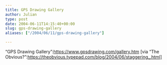 ```yaml
---
title: GPS Drawing Gallery
author: Julian
type: post
date: 2004-06-11T14:15:40+00:00
slug: gps-drawing-gallery 
aliases: ["/2004/06/11/gps-drawing-gallery"]

---
```

&#8220;GPS Drawing Gallery&#8221;:https://www.gpsdrawing.com/gallery.htm [via &#8220;The Obvious?&#8221;:https://theobvious.typepad.com/blog/2004/06/staggering_.html]